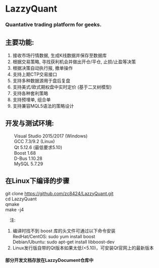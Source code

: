 # LazzyQuant
### Quantative trading platform for geeks.

## 主要功能:
1. 接收市场行情数据, 生成K线数据并保存至数据库  
2. 根据交易策略, 寻找获利机会并做出开仓/平仓, 止损/止盈等决策  
3. 根据决策自动执行报, 撤单操作  
4. 支持上期CTP交易接口  
5. 支持多种数据源用于盘后复盘  
6. 支持美式/欧式期权盘中实时定价 (基于二叉树模型)  
7. 支持各种套利策略  
8. 支持预埋单, 组合单  
9. 支持兼容MQL5语法的策略设计  

## 开发与测试环境:
&emsp;&emsp;Visual Studio 2015/2017 (Windows)  
&emsp;&emsp;GCC 7.3/9.2 (Linux)  
&emsp;&emsp;Qt 5.12.6 (最低要求5.10)  
&emsp;&emsp;Boost 1.68  
&emsp;&emsp;D-Bus 1.10.28  
&emsp;&emsp;MySQL 5.7.29  

## 在Linux下编译的步骤
git clone https://github.com/zc8424/LazzyQuant.git  
cd LazzyQuant  
qmake  
make -j4  

&emsp;注:  

1. 编译时找不到 boost 库的头文件可通过以下命令安装  
RedHat/CentOS: sudo yum install boost  
Debian/Ubuntu: sudo apt-get install libboost-dev  
2. Linux发行版自带的Qt版本如果太低(<5.10)，可安装Qt官网上的最新版本  

#### 部分开发文档存放在LazzyDocument仓库中  
